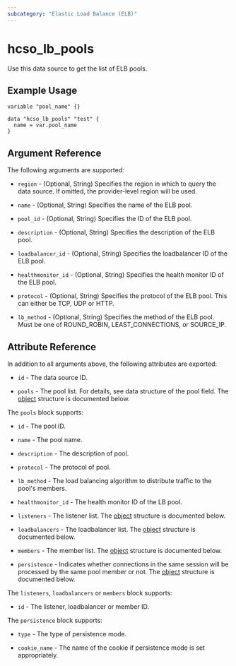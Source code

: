 ```yaml
---
subcategory: "Elastic Load Balance (ELB)"
---
```


# hcso_lb_pools

Use this data source to get the list of ELB pools.

## Example Usage

```hcl
variable "pool_name" {}

data "hcso_lb_pools" "test" {
  name = var.pool_name
}
```

## Argument Reference

The following arguments are supported:

* `region` - (Optional, String) Specifies the region in which to query the data source.
  If omitted, the provider-level region will be used.

* `name` - (Optional, String) Specifies the name of the ELB pool.

* `pool_id` - (Optional, String) Specifies the ID of the ELB pool.

* `description` - (Optional, String) Specifies the description of the ELB pool.

* `loadbalancer_id` - (Optional, String) Specifies the loadbalancer ID of the ELB pool.

* `healthmonitor_id` - (Optional, String) Specifies the health monitor ID of the ELB pool.

* `protocol` - (Optional, String) Specifies the protocol of the ELB pool. This can either be TCP, UDP or HTTP.

* `lb_method` - (Optional, String) Specifies the method of the ELB pool. Must be one of ROUND_ROBIN, LEAST_CONNECTIONS,
  or SOURCE_IP.

## Attribute Reference

In addition to all arguments above, the following attributes are exported:

* `id` - The data source ID.

* `pools` - The pool list. For details, see data structure of the pool field.
The [object](#pools_object) structure is documented below.

<a name="pools_object"></a>
The `pools` block supports:

* `id` - The pool ID.

* `name` - The pool name.

* `description` - The description of pool.

* `protocol` - The protocol of pool.

* `lb_method` - The load balancing algorithm to distribute traffic to the pool's members.

* `healthmonitor_id` - The health monitor ID of the LB pool.

* `listeners` - The listener list. The [object](#elem_object) structure is documented below.

* `loadbalancers` - The loadbalancer list. The [object](#elem_object) structure is documented below.

* `members` - The member list. The [object](#elem_object) structure is documented below.

* `persistence` - Indicates whether connections in the same session will be processed by the same pool member or not.
  The [object](#persistence_object) structure is documented below.

<a name="elem_object"></a>
The `listeners`,  `loadbalancers` or `members` block supports:

* `id` - The listener, loadbalancer or member ID.

<a name="persistence_object"></a>
The `persistence` block supports:

* `type` - The type of persistence mode.

* `cookie_name` - The name of the cookie if persistence mode is set appropriately.
